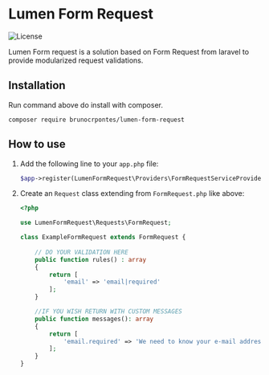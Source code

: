# Lumen Form Request

![License](https://poser.pugx.org/laravel/lumen-framework/license.svg)

Lumen Form request is a solution based on Form Request from laravel to provide modularized request validations.

## Installation

Run command above do install with composer.

```composer require brunocrpontes/lumen-form-request```

## How to use


1. Add the following line to your `app.php` file:
    ```php
    $app->register(LumenFormRequest\Providers\FormRequestServiceProvider::class);
    ```
2. Create an ```Request``` class extending from ```FormRequest.php``` like above:
   ```php
   <?php
   
   use LumenFormRequest\Requests\FormRequest;
   
   class ExampleFormRequest extends FormRequest {
        
       // DO YOUR VALIDATION HERE 
       public function rules() : array
       {
           return [
               'email' => 'email|required'  
           ];
       } 
   
       //IF YOU WISH RETURN WITH CUSTOM MESSAGES
       public function messages(): array 
       {
           return [
               'email.required' => 'We need to know your e-mail address!',
           ];
       }
   }
   ```


